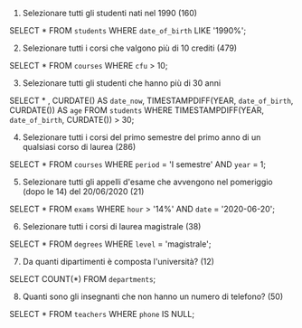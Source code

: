 1. Selezionare tutti gli studenti nati nel 1990 (160)

SELECT *
FROM `students`
WHERE `date_of_birth` 
LIKE '1990%';


2. Selezionare tutti i corsi che valgono più di 10 crediti (479)

SELECT *
FROM `courses`
WHERE `cfu` > 10;


3. Selezionare tutti gli studenti che hanno più di 30 anni

SELECT * , CURDATE() 
AS `date_now`, TIMESTAMPDIFF(YEAR, `date_of_birth`, CURDATE()) 
AS `age`
FROM `students`
WHERE TIMESTAMPDIFF(YEAR, `date_of_birth`, CURDATE()) > 30;


4. Selezionare tutti i corsi del primo semestre del primo anno di un qualsiasi corso di
laurea (286)

SELECT *
FROM `courses`
WHERE `period` = 'I semestre'
AND `year` = 1;


5. Selezionare tutti gli appelli d'esame che avvengono nel pomeriggio (dopo le 14) del
20/06/2020 (21)

SELECT *
FROM `exams`
WHERE `hour` > '14%'
AND `date` = '2020-06-20';


6. Selezionare tutti i corsi di laurea magistrale (38)


SELECT *
FROM `degrees`
WHERE `level` = 'magistrale';


7. Da quanti dipartimenti è composta l'università? (12)

SELECT COUNT(*)
FROM `departments`;


8. Quanti sono gli insegnanti che non hanno un numero di telefono? (50)


SELECT *
FROM `teachers`
WHERE `phone` IS NULL;